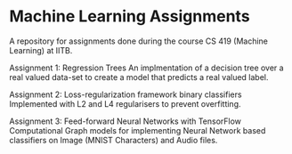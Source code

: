 # Machine Learning Assignments 
A repository for assignments done during the course CS 419 (Machine Learning) at IITB.

Assignment 1: Regression Trees 
An implmentation of a decision tree over a real valued data-set to create a model that predicts a real valued label.

Assignment 2: Loss-regularization framework binary classifiers
Implemented with L2 and L4 regularisers to prevent overfitting.

Assignment 3: Feed-forward Neural Networks with TensorFlow
Computational Graph models for implementing Neural Network based classifiers on Image (MNIST Characters) and Audio files.
